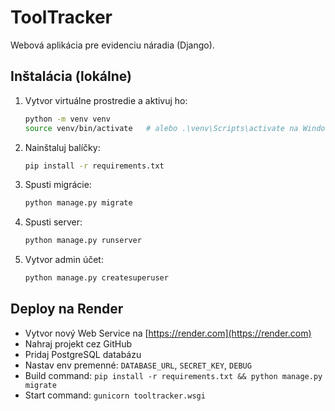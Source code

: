 
# ToolTracker

Webová aplikácia pre evidenciu náradia (Django).

## Inštalácia (lokálne)

1. Vytvor virtuálne prostredie a aktivuj ho:
   ```bash
   python -m venv venv
   source venv/bin/activate   # alebo .\venv\Scripts\activate na Windows
   ```

2. Nainštaluj balíčky:
   ```bash
   pip install -r requirements.txt
   ```

3. Spusti migrácie:
   ```bash
   python manage.py migrate
   ```

4. Spusti server:
   ```bash
   python manage.py runserver
   ```

5. Vytvor admin účet:
   ```bash
   python manage.py createsuperuser
   ```

## Deploy na Render
- Vytvor nový Web Service na [https://render.com](https://render.com)
- Nahraj projekt cez GitHub
- Pridaj PostgreSQL databázu
- Nastav env premenné: `DATABASE_URL`, `SECRET_KEY`, `DEBUG`
- Build command: `pip install -r requirements.txt && python manage.py migrate`
- Start command: `gunicorn tooltracker.wsgi`

